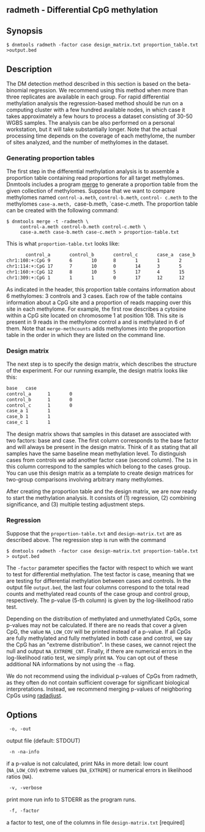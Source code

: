 ## radmeth - Differential CpG methylation

## Synopsis
```console
$ dnmtools radmeth -factor case design_matrix.txt proportion_table.txt >output.bed
```

## Description

The DM detection method described in this section is based on the
beta-binomial regression. We recommend using this method when more
than three replicates are available in each group. For rapid
differential methylation analysis the regression-based method should
be run on a computing cluster with a few hundred available nodes, in
which case it takes approximately a few hours to process a dataset
consisting of 30-50 WGBS samples. The analysis can be also performed
on a personal workstation, but it will take substantially longer. Note
that the actual processing time depends on the coverage of each
methylome, the number of sites analyzed, and the number of methylomes
in the dataset.

### Generating proportion tables

The first step in the differential methylation analysis is to assemble
a proportion table containing read proportions for all target
methylomes. Dnmtools includes a program [merge](../merge) to generate
a proportion table from the given collection of methylomes. Suppose
that we want to compare methylomes named `control-a.meth`,
`control-b.meth`, `control- c.meth` to the methylomes `case-a.meth,
`case-b.meth, `case-c.meth.  The proportion table can be created with
the following command:

```console
$ dnmtools merge -t -radmeth \
     control-a.meth control-b.meth control-c.meth \
     case-a.meth case-b.meth case-c.meth > proportion-table.txt
```

This is what `proportion-table.txt` looks like:

```txt
       control_a       control_b       control_c       case_a  case_b  case_c
chr1:108:+:CpG 9       6       10      8       1       1       2       2       2       1       14      1
chr1:114:+:CpG 17      7       10      0       14      3       5       1       9       1       7       1
chr1:160:+:CpG 12      8       10      5       17      4       15      14      13      6       4       4
chr1:309:+:CpG 1       1       1       0       17      12      12      8       2       1       19      8
```

As indicated in the header, this proportion table contains information
about 6 methylomes: 3 controls and 3 cases.  Each row of the table
contains information about a CpG site and a proportion of reads
mapping over this site in each methylome. For example, the first row
describes a cytosine within a CpG site located on chromosome 1 at
position 108. This site is present in 9 reads in the methylome control
a and is methylated in 6 of them. Note that `merge-methcounts` adds
methylomes into the proportion table in the order in which they are
listed on the command line.

### Design matrix

The next step is to specify the design matrix, which describes the
structure of the experiment. For our running example, the design
matrix looks like this:

```txt
base   case
control_a      1       0
control_b      1       0
control_c      1       0
case_a 1       1
case_b 1       1
case_c 1       1
```

The design matrix shows that samples in this dataset are associated
with two factors: base and case. The first column corresponds to the
base factor and will always be present in the design matrix. Think of
it as stating that all samples have the same baseline mean methylation
level. To distinguish cases from controls we add another factor case
(second column). The `1`s in this column correspond to the samples
which belong to the cases group. You can use this design matrix as a
template to create design matrices for two-group comparisons involving
arbitrary many methylomes.

After creating the proportion table and the design matrix, we are now
ready to start the methylation analysis.  It consists of (1)
regression, (2) combining significance, and (3) multiple testing
adjustment steps.

### Regression

Suppose that the `proportion-table.txt` and `design-matrix.txt` are as
described above. The regression step is run with the command

```shell
$ dnmtools radmeth -factor case design-matrix.txt proportion-table.txt > output.bed
```

The `-factor` parameter specifies the factor with respect to which we
want to test for differential methylation. The test factor is case,
meaning that we are testing for differential methylation between cases
and controls. In the output file `output.bed`, the last four columns
correspond to the total read counts and methylated read counts of the
case group and control group, respectively. The p-value (5-th column)
is given by the log-likelihood ratio test.

Depending on the distribution of methylated and unmethylated CpGs,
some p-values may not be calculated. If there are no reads that cover
a given CpG, the value `NA_LOW_COV` will be printed instead of a
p-value. If all CpGs are fully methylated and fully methylated in both
case and control, we say the CpG has an "extreme distribution". In
these cases, we cannot reject the null and output `NA_EXTREME_CNT`.
Finally, if there are numerical errors in the log-likelihood ratio
test, we simply print `NA`. You can opt out of these additional NA
informations by not using the `-n` flag.

We do not recommend using the individual p-values of CpGs from
radmeth, as they often do not contain sufficient coverage for
significant biological interpretations. Instead, we recommend merging
p-values of neighboring CpGs using [radadjust](../radadjust).

## Options

```txt
 -o, -out
```
output file (default: STDOUT)

```txt
 -n -na-info
```
if a p-value is not calculated, print NAs in more
detail: low count (`NA_LOW_COV`) extreme values (`NA_EXTREME`)
or numerical errors in likelihood ratios (`NA`).

```txt
 -v, -verbose
```
print more run info to STDERR as the program runs.

```txt
 -f, -factor
```
a factor to test, one of the columns in file `design-matrix.txt` [required]
